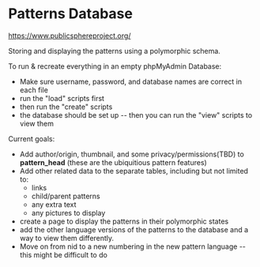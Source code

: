 # Patterns Database
https://www.publicsphereproject.org/

Storing and displaying the patterns using a polymorphic schema.

To run & recreate everything in an empty phpMyAdmin Database:
- Make sure username, password, and database names are correct in each file
- run the "load" scripts first
- then run the "create" scripts
- the database should be set up -- then you can run the "view" scripts to view them

Current goals:
- Add author/origin, thumbnail, and some privacy/permissions(TBD) to **pattern_head** (these are the ubiquitious pattern features)
- Add other related data to the separate tables, including but not limited to:
  - links
  - child/parent patterns
  - any extra text
  - any pictures to display
- create a page to display the patterns in their polymorphic states
- add the other language versions of the patterns to the database and a way to view them differently.
- Move on from nid to a new numbering in the new pattern language -- this might be difficult to do
